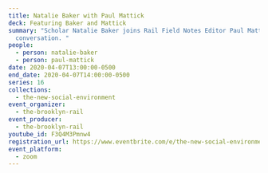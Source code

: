 ```yaml
---
title: Natalie Baker with Paul Mattick
deck: Featuring Baker and Mattick
summary: "Scholar Natalie Baker joins Rail Field Notes Editor Paul Mattick for a
  conversation. "
people:
  - person: natalie-baker
  - person: paul-mattick
date: 2020-04-07T13:00:00-0500
end_date: 2020-04-07T14:00:00-0500
series: 16
collections:
  - the-new-social-environment
event_organizer:
  - the-brooklyn-rail
event_producer:
  - the-brooklyn-rail
youtube_id: F3Q4M3Pmnw4
registration_url: https://www.eventbrite.com/e/the-new-social-environment-16-natalie-baker-tickets-101906133990#
event_platform:
  - zoom
---
```


